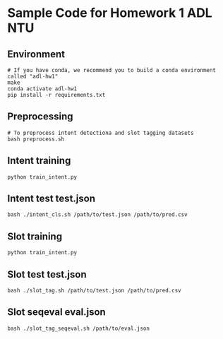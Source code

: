 # Sample Code for Homework 1 ADL NTU

## Environment
```shell
# If you have conda, we recommend you to build a conda environment called "adl-hw1"
make
conda activate adl-hw1
pip install -r requirements.txt
```

## Preprocessing
```shell
# To preprocess intent detectiona and slot tagging datasets
bash preprocess.sh
```

## Intent training
```shell
python train_intent.py
```

## Intent test test.json
```shell
bash ./intent_cls.sh /path/to/test.json /path/to/pred.csv
```

## Slot training
```shell
python train_intent.py
```

## Slot test test.json
```shell
bash ./slot_tag.sh /path/to/test.json /path/to/pred.csv
```

## Slot seqeval eval.json
```shell
bash ./slot_tag_seqeval.sh /path/to/eval.json
```
